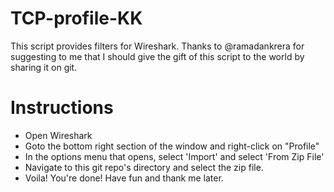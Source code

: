 # TCP-profile-KK
This script provides filters for Wireshark. Thanks to @ramadankrera for suggesting to me that I should give the gift of this script to the world by sharing it on git.

# Instructions
- Open Wireshark 
- Goto the bottom right section of the window and right-click on "Profile" 
- In the options menu that opens, select 'Import' and select 'From Zip File'
- Navigate to this git repo's directory and select the zip file. 
- Voila! You're done! Have fun and thank me later. 
